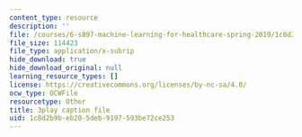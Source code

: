 ```yaml
---
content_type: resource
description: ''
file: /courses/6-s897-machine-learning-for-healthcare-spring-2019/1c8d2b9beb205deb9197593be72ce253_MdUnh4PaGKw.vtt
file_size: 114423
file_type: application/x-subrip
hide_download: true
hide_download_original: null
learning_resource_types: []
license: https://creativecommons.org/licenses/by-nc-sa/4.0/
ocw_type: OCWFile
resourcetype: Other
title: 3play caption file
uid: 1c8d2b9b-eb20-5deb-9197-593be72ce253
---
```


